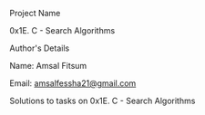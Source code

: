 Project Name

0x1E. C - Search Algorithms

Author's Details

Name: Amsal Fitsum

Email: amsalfessha21@gmail.com

Solutions to tasks on 0x1E. C - Search Algorithms
